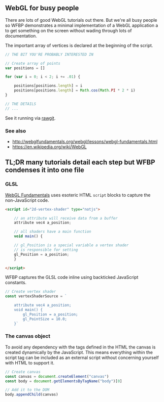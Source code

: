 ## WebGL for busy people
There are lots of good WebGL tutorials out there. But we're all busy people so
WFBP demonstrates a minimal implementation of a WebGL application a to get
something on the screen without wading through lots of documentation.

The important array of vertices is declared at the beginning of the script.
```js
// THE BIT YOU'RE PROBABLY INTERESTED IN

// Create array of points
var positions = []

for (var i = 0; i < 2; i += .01) {

	positions[positions.length] = i
	positions[positions.length] = Math.cos(Math.PI * 2 * i)
}

// THE DETAILS
// ...
```

See it running via
[rawgit](https://rawgit.com/deanturpin/WebGL/master/index.html).

### See also
- http://webglfundamentals.org/webgl/lessons/webgl-fundamentals.html
- https://en.wikipedia.org/wiki/WebGL

## TL;DR many tutorials detail each step but WFBP condenses it into one file

### GLSL
[WebGL
Fundamentals](http://webglfundamentals.org/webgl/lessons/webgl-fundamentals.html)
uses esoteric HTML ```script``` blocks to capture the non-JavaScript
code.

```html
<script id="2d-vertex-shader" type="notjs">

	// an attribute will receive data from a buffer
	attribute vec4 a_position;

	// all shaders have a main function
	void main() {

	// gl_Position is a special variable a vertex shader
	// is responsible for setting
	gl_Position = a_position;
	}

</script>

```

WFBP captures the GLSL code inline using backticked JavaScript constants.
```js
// Create vertex shader
const vertexShaderSource = `

	attribute vec4 a_position;
	void main() {
		gl_Position = a_position;
		gl_PointSize = 10.0;
	}`
```

### The canvas object
To avoid any dependency with the tags defined in the HTML the canvas is created
dynamically by the JavaScript. This means everything within the script tag can
be included as an external script without concerning yourself with HTML to
support it.

```js
// Create canvas
const canvas = document.createElement("canvas")
const body = document.getElementsByTagName("body")[0]

// Add it to the DOM
body.appendChild(canvas)
```
